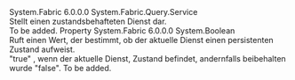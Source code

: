 <Type Name="StatefulService" FullName="System.Fabric.Query.StatefulService">
  <TypeSignature Language="C#" Value="public sealed class StatefulService : System.Fabric.Query.Service" />
  <TypeSignature Language="ILAsm" Value=".class public auto ansi sealed beforefieldinit StatefulService extends System.Fabric.Query.Service" />
  <TypeSignature Language="DocId" Value="T:System.Fabric.Query.StatefulService" />
  <TypeSignature Language="VB.NET" Value="Public NotInheritable Class StatefulService&#xA;Inherits Service" />
  <TypeSignature Language="F#" Value="type StatefulService = class&#xA;    inherit Service" />
  <AssemblyInfo>
    <AssemblyName>System.Fabric</AssemblyName>
    <AssemblyVersion>6.0.0.0</AssemblyVersion>
  </AssemblyInfo>
  <Base>
    <BaseTypeName>System.Fabric.Query.Service</BaseTypeName>
  </Base>
  <Interfaces />
  <Docs>
    <summary>
      <para>Stellt einen zustandsbehafteten Dienst dar.</para>
    </summary>
    <remarks>To be added.</remarks>
  </Docs>
  <Members>
    <Member MemberName="HasPersistedState">
      <MemberSignature Language="C#" Value="public bool HasPersistedState { get; }" />
      <MemberSignature Language="ILAsm" Value=".property instance bool HasPersistedState" />
      <MemberSignature Language="DocId" Value="P:System.Fabric.Query.StatefulService.HasPersistedState" />
      <MemberSignature Language="VB.NET" Value="Public ReadOnly Property HasPersistedState As Boolean" />
      <MemberSignature Language="F#" Value="member this.HasPersistedState : bool" Usage="System.Fabric.Query.StatefulService.HasPersistedState" />
      <MemberType>Property</MemberType>
      <AssemblyInfo>
        <AssemblyName>System.Fabric</AssemblyName>
        <AssemblyVersion>6.0.0.0</AssemblyVersion>
      </AssemblyInfo>
      <ReturnValue>
        <ReturnType>System.Boolean</ReturnType>
      </ReturnValue>
      <Docs>
        <summary>
          <para>Ruft einen Wert, der bestimmt, ob der aktuelle Dienst einen persistenten Zustand aufweist.</para>
        </summary>
        <value>
          <para>
            <languageKeyword>"true"</languageKeyword> , wenn der aktuelle Dienst, Zustand befindet, andernfalls beibehalten wurde <languageKeyword>"false"</languageKeyword>.</para>
        </value>
        <remarks>To be added.</remarks>
      </Docs>
    </Member>
  </Members>
</Type>